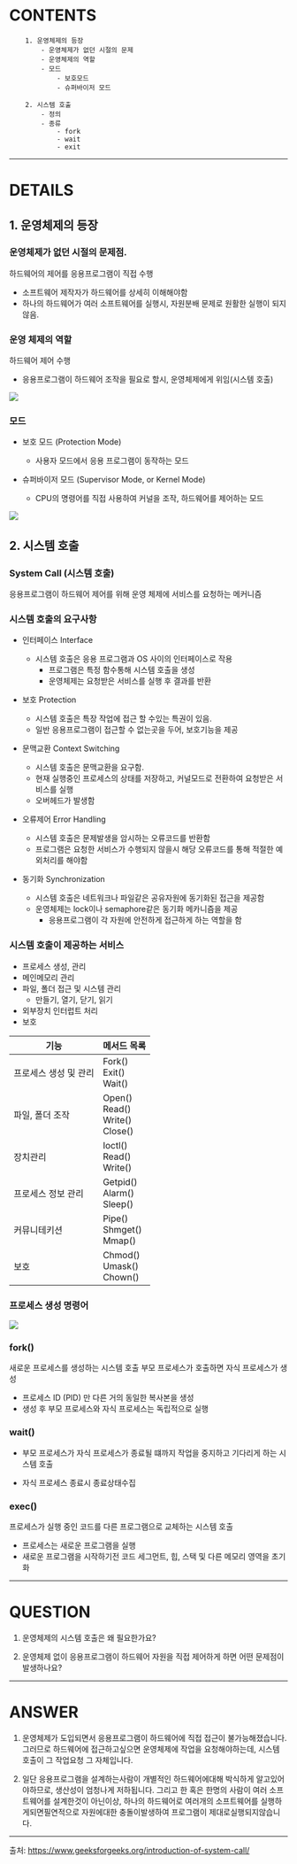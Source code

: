 # CONTENTS
```
    1. 운영체제의 등장
        - 운영체제가 없던 시절의 문제
        - 운영체제의 역할
        - 모드
            - 보호모드
            - 슈퍼바이저 모드

    2. 시스템 호출
        - 정의
        - 종류
            - fork
            - wait
            - exit
```
---
# DETAILS



## 1. 운영체제의 등장

### 운영체제가 없던 시절의 문제점.

하드웨어의 제어를 응용프로그램이 직접 수행

- 소프트웨어 제작자가 하드웨어를 상세히 이해해야함
- 하나의 하드웨어가 여러 소프트웨어를 실행시, 자원분배 문제로 원활한 실행이 되지않음.


### 운영 체제의 역할

하드웨어 제어 수행
- 응용프로그램이 하드웨어 조작을 필요로 할시, 운영체제에게 위임(시스템 호출)

![](https://www.guru99.com/images/1/121119_0451_SystemCalli1.png)

### 모드

- 보호 모드 (Protection Mode)
    - 사용자 모드에서 응용 프로그램이 동작하는 모드

- 슈퍼바이저 모드 (Supervisor Mode, or Kernel Mode)
    - CPU의 명령어를 직접 사용하여 커널을 조작, 하드웨어를 제어하는 모드

![](https://www.studytonight.com/operating-system/images/system-calls.png)

## 2. 시스템 호출 

### System Call (시스템 호출)

응용프로그램이 하드웨어 제어를 위해 운영 체제에 서비스를 요청하는 메커니즘


### 시스템 호출의 요구사항

- 인터페이스 Interface
    - 시스템 호출은 응용 프로그램과 OS 사이의 인터페이스로 작용
        - 프로그램은 특정 함수통해 시스템 호출을 생성
        - 운영체제는 요청받은 서비스를 실행 후 결과를 반환
- 보호 Protection
    - 시스템 호출은 특장 작업에 접근 할 수있는 특권이 있음.
    - 일반 응용프로그램이 접근할 수 없는곳을 두어, 보호기능을 제공

- 문맥교환 Context Switching
    - 시스템 호출은 문맥교환을 요구함.
    - 현재 실행중인 프로세스의 상태를 저장하고, 커널모드로 전환하여 요청받은 서비스를 실행
    - 오버헤드가 발생함
    
- 오류제어 Error Handling
    - 시스템 호출은 문제발생을 암시하는 오류코드를 반환함
    - 프로그램은 요청한 서비스가 수행되지 않을시 해당 오류코드를 통해 적절한 예외처리를 해야함

- 동기화 Synchronization
    - 시스템 호출은 네트워크나 파일같은 공유자원에 동기화된 접근을 제공함
    - 운영체제는 lock이나 semaphore같은 동기화 메카니즘을 제공
        - 응용프로그램이 각 자원에 안전하게 접근하게 하는 역할을 함

### 시스템 호출이 제공하는 서비스

- 프로세스 생성, 관리
- 메인메모리 관리
- 파일, 폴더 접근 및 시스템 관리
    - 만들기, 열기, 닫기, 읽기
- 외부장치 인터럽트 처리
- 보호


|기능|메서드 목록|
|--|--|
|프로세스 생성 및 관리 |Fork()<br/>Exit() <br/> Wait()|
|파일, 폴더 조작| Open()<br/>Read()<br/>Write()<br/>Close()|
|장치관리| Ioctl()<br/>Read()<br/>Write()|
|프로세스 정보 관리|Getpid()<br/>Alarm()<br/>Sleep()
|커뮤니테키션| Pipe() <br/>Shmget() <br/>Mmap()|
|보호|Chmod() <br/>Umask() <br/>Chown()|

### 프로세스 생성 명령어

![](https://encrypted-tbn0.gstatic.com/images?q=tbn:ANd9GcRju9zYOvguWwrgFGmr_dCqLvGxaqDu6tyQ7s5wXWAu43oXS7BZ3ga9HOOcBlslR4Srw9U&usqp=CAU)

### fork()

새로운 프로세스를 생성하는 시스템 호출
부모 프로세스가 호출하면 자식 프로세스가 생성
-  프로세스 ID (PID) 만 다른 거의 동일한 복사본을 생성
-  생성 후 부모 프로세스와 자식 프로세스는 독립적으로 실행
### wait()

- 부모 프로세스가 자식 프로세스가 종료될 떄까지 
작업을 중지하고 기다리게 하는 시스템 호출

- 자식 프로세스 종료시 종료상태수집 
### exec()

프로세스가 실행 중인 코드를 다른 프로그램으로 교체하는 시스템 호출
- 프로세스는 새로운 프로그램을 실행
- 새로운 프로그램을 시작하기전 코드 세그먼트, 힙, 스택 및 다른 메모리 영역을 초기화

---

# QUESTION

1. 운영체제의 시스템 호출은 왜 필요한가요?


2. 운영체제 없이 응용프로그램이 하드웨어 자원을 직접 제어하게 하면 어떤 문제점이 발생하나요?

---

# ANSWER

1. 운영체제가 도입되면서 응용프로그램이 하드웨어에 직접 접근이 불가능해졌습니다.
그러므로 하드웨어에 접근하고싶으면 운영체제에 작업을 요청해야하는데, 시스템 호출이 그 작업요청 그 자체입니다.

2. 일단 응용프로그램을 설계하는사람이 개별적인 하드웨어에대해 박식하게 알고있어야하므로, 생산성이 엄청나게 저하됩니다. 그리고 한 혹은 한명의 사람이 여러 소프트웨어를 설계한것이 아닌이상, 하나의 하드웨어로 여러개의 소프트웨어를 실행하게되면필연적으로 자원에대한 충돌이발생하여 프로그램이 제대로실행되지않습니다.

---
출처:
https://www.geeksforgeeks.org/introduction-of-system-call/